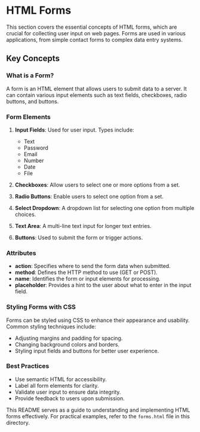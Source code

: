 # HTML Forms

This section covers the essential concepts of HTML forms, which are crucial for collecting user input on web pages. Forms are used in various applications, from simple contact forms to complex data entry systems.

## Key Concepts

### What is a Form?
A form is an HTML element that allows users to submit data to a server. It can contain various input elements such as text fields, checkboxes, radio buttons, and buttons.

### Form Elements
1. **Input Fields**: Used for user input. Types include:
   - Text
   - Password
   - Email
   - Number
   - Date
   - File

2. **Checkboxes**: Allow users to select one or more options from a set.

3. **Radio Buttons**: Enable users to select one option from a set.

4. **Select Dropdown**: A dropdown list for selecting one option from multiple choices.

5. **Text Area**: A multi-line text input for longer text entries.

6. **Buttons**: Used to submit the form or trigger actions.

### Attributes
- **action**: Specifies where to send the form data when submitted.
- **method**: Defines the HTTP method to use (GET or POST).
- **name**: Identifies the form or input elements for processing.
- **placeholder**: Provides a hint to the user about what to enter in the input field.

### Styling Forms with CSS
Forms can be styled using CSS to enhance their appearance and usability. Common styling techniques include:
- Adjusting margins and padding for spacing.
- Changing background colors and borders.
- Styling input fields and buttons for better user experience.

### Best Practices
- Use semantic HTML for accessibility.
- Label all form elements for clarity.
- Validate user input to ensure data integrity.
- Provide feedback to users upon submission.

This README serves as a guide to understanding and implementing HTML forms effectively. For practical examples, refer to the `forms.html` file in this directory.